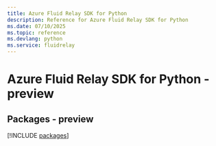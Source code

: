```yaml
---
title: Azure Fluid Relay SDK for Python
description: Reference for Azure Fluid Relay SDK for Python
ms.date: 07/10/2025
ms.topic: reference
ms.devlang: python
ms.service: fluidrelay
---
```

# Azure Fluid Relay SDK for Python - preview
## Packages - preview
[!INCLUDE [packages](fluid-relay-index.md)]